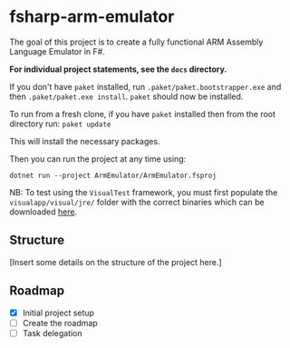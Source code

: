 # fsharp-arm-emulator
The goal of this project is to create a fully functional ARM Assembly Language Emulator in F#.

**For individual project statements, see the `docs` directory.**

If you don't have `paket` installed, run `.paket/paket.bootstrapper.exe` and then `.paket/paket.exe install`. `paket` should now be installed.

To run from a fresh clone, if you have `paket` installed then from the root directory run:
`paket update`

This will install the necessary packages.

Then you can run the project at any time using:

`dotnet run --project ArmEmulator/ArmEmulator.fsproj`

NB: To test using the `VisualTest` framework, you must first populate the `visualapp/visual/jre/` folder with the correct binaries which can be downloaded [here](http://i.xav.ai/visual.zip).


## Structure

[Insert some details on the structure of the project here.]

## Roadmap

- [x] Initial project setup
- [ ] Create the roadmap
- [ ] Task delegation